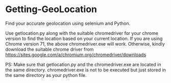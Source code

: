 # Getting-GeoLocation
Find your accurate geolocation using selenium and Python. 

Use getlocation.py along with the suitable chromedriver for your chrome version to find the location based on your current location.
If you are using Chrome version 71, the above chromedriver.exe will work. Otherwise, kindly download the suitable chrome driver from https://sites.google.com/a/chromium.org/chromedriver/downloads

PS:  Make sure that getlocation.py and the chromedriver.exe are located in the same directory. chromedriver.exe is not to be executed but just stored in the same directory as your python file. 
